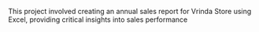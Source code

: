This project involved creating an annual sales report for Vrinda Store using Excel,
providing critical insights into sales performance
